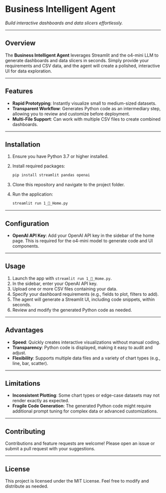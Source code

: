 # Business Intelligent Agent

*Build interactive dashboards and data slicers effortlessly.*

---

## Overview

The **Business Intelligent Agent** leverages Streamlit and the o4-mini LLM to generate dashboards and data slicers in seconds. Simply provide your requirements and CSV data, and the agent will create a polished, interactive UI for data exploration.

---

## Features

* **Rapid Prototyping**: Instantly visualize small to medium-sized datasets.
* **Transparent Workflow**: Generates Python code as an intermediary step, allowing you to review and customize before deployment.
* **Multi-File Support**: Can work with multiple CSV files to create combined dashboards.

---

## Installation

1. Ensure you have Python 3.7 or higher installed.
2. Install required packages:

   ```bash
   pip install streamlit pandas openai
   ```
3. Clone this repository and navigate to the project folder.
4. Run the application:

   ```bash
   streamlit run 1_🤖_Home.py
   ```

---

## Configuration

* **OpenAI API Key**:
  Add your OpenAI API key in the sidebar of the home page. This is required for the o4-mini model to generate code and UI components.

---

## Usage

1. Launch the app with `streamlit run 1_🤖_Home.py`.
2. In the sidebar, enter your OpenAI API key.
3. Upload one or more CSV files containing your data.
4. Specify your dashboard requirements (e.g., fields to plot, filters to add).
5. The agent will generate a Streamlit UI, including code snippets, within seconds.
6. Review and modify the generated Python code as needed.

---

## Advantages

* **Speed**: Quickly creates interactive visualizations without manual coding.
* **Transparency**: Python code is displayed, making it easy to audit and adjust.
* **Flexibility**: Supports multiple data files and a variety of chart types (e.g., line, bar, scatter).

---

## Limitations

* **Inconsistent Plotting**: Some chart types or edge-case datasets may not render exactly as expected.
* **Fragile Code Generation**: The generated Python code might require additional prompt tuning for complex data or advanced customizations.

---

## Contributing

Contributions and feature requests are welcome! Please open an issue or submit a pull request with your suggestions.

---

## License

This project is licensed under the MIT License.
Feel free to modify and distribute as needed.

